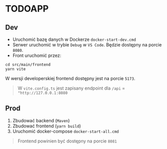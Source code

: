 # TODOAPP

## Dev
- Uruchomić bazę danych w Dockerze `docker-start-dev.cmd`
- Serwer uruchomić w trybie `Debug` w `VS Code`. Będzie dostępny na porcie `8080`.
- Front uruchomić przez:
```
cd src/main/frontend
yarn vite
```
W wersji developerskiej frontend dostępny jest na porcie `5173`.

> W `vite.config.ts` jest zapisany endpoint dla `/api` = `"http://127.0.0.1:8080`

## Prod
1. Zbudować backend (`Maven`)
2. Zbudować frontend (`yarn build`)
3. Uruchomić docker-compose `docker-start-all.cmd`

> Frontend powinien być dostępny na porcie `8081`